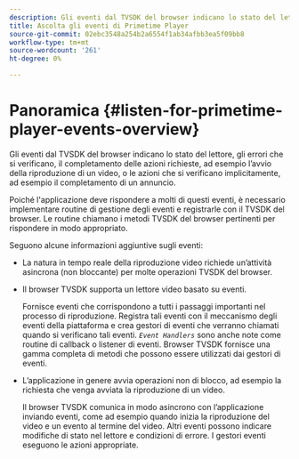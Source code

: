```yaml
---
description: Gli eventi dal TVSDK del browser indicano lo stato del lettore, gli errori che si verificano, il completamento delle azioni richieste, ad esempio l’avvio della riproduzione di un video, o le azioni che si verificano implicitamente, ad esempio il completamento di un annuncio.
title: Ascolta gli eventi di Primetime Player
source-git-commit: 02ebc3548a254b2a6554f1ab34afbb3ea5f09bb8
workflow-type: tm+mt
source-wordcount: '261'
ht-degree: 0%

---
```


# Panoramica {#listen-for-primetime-player-events-overview}

Gli eventi dal TVSDK del browser indicano lo stato del lettore, gli errori che si verificano, il completamento delle azioni richieste, ad esempio l’avvio della riproduzione di un video, o le azioni che si verificano implicitamente, ad esempio il completamento di un annuncio.

Poiché l&#39;applicazione deve rispondere a molti di questi eventi, è necessario implementare routine di gestione degli eventi e registrarle con il TVSDK del browser. Le routine chiamano i metodi TVSDK del browser pertinenti per rispondere in modo appropriato.

Seguono alcune informazioni aggiuntive sugli eventi:

* La natura in tempo reale della riproduzione video richiede un’attività asincrona (non bloccante) per molte operazioni TVSDK del browser.
* Il browser TVSDK supporta un lettore video basato su eventi.

  Fornisce eventi che corrispondono a tutti i passaggi importanti nel processo di riproduzione. Registra tali eventi con il meccanismo degli eventi della piattaforma e crea gestori di eventi che verranno chiamati quando si verificano tali eventi. *`Event Handlers`* sono anche note come routine di callback o listener di eventi. Browser TVSDK fornisce una gamma completa di metodi che possono essere utilizzati dai gestori di eventi.
* L’applicazione in genere avvia operazioni non di blocco, ad esempio la richiesta che venga avviata la riproduzione di un video.

  Il browser TVSDK comunica in modo asincrono con l’applicazione inviando eventi, come ad esempio quando inizia la riproduzione del video e un evento al termine del video. Altri eventi possono indicare modifiche di stato nel lettore e condizioni di errore. I gestori eventi eseguono le azioni appropriate.
